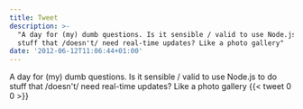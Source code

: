 ```yaml
---
title: Tweet
description: >-
  "A day for (my) dumb questions. Is it sensible / valid to use Node.js to do
  stuff that /doesn't/ need real-time updates? Like a photo gallery"
date: '2012-06-12T11:06:44+01:00'
---
```

A day for (my) dumb questions. Is it sensible / valid to use Node.js to do stuff that /doesn't/ need real-time updates? Like a photo gallery
      {{< tweet 0 0 >}}
    

